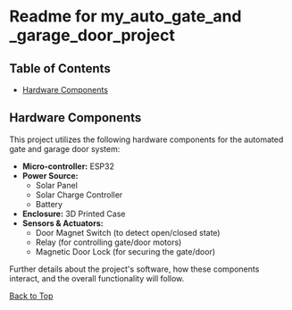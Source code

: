 # Readme for my_auto_gate_and _garage_door_project

## Table of Contents
* [Hardware Components](#hardware-components)

## Hardware Components

This project utilizes the following hardware components for the automated gate and garage door system:

*   **Micro-controller:** ESP32
*   **Power Source:**
    *   Solar Panel
    *   Solar Charge Controller
    *   Battery
*   **Enclosure:** 3D Printed Case
*   **Sensors & Actuators:**
    *   Door Magnet Switch (to detect open/closed state)
    *   Relay (for controlling gate/door motors)
    *   Magnetic Door Lock (for securing the gate/door)

Further details about the project's software, how these components interact, and the overall functionality will follow.

[Back to Top](#readme-for-my_auto_gate_and-_garage_door_project)